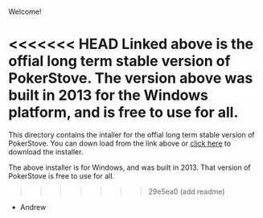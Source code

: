 
Welcome!

<<<<<<< HEAD
Linked above is the offial long term stable version of
PokerStove. The version above was built in 2013 for the
Windows platform, and is free to use for all.
=======
This directory contains the intaller for the offial long
term stable version of PokerStove. You can down load from
the link above or [click here](https://github.com/andrewprock/pokerstove/blob/master/win32/PokerStoveSetup124.exe) to download the installer.

The above installer is for Windows, and was built
in 2013. That version of PokerStove is free to use for
all.
>>>>>>> 29e5ea0 (add readme)

- Andrew

